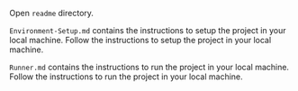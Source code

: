 Open `readme` directory.

`Environment-Setup.md` contains the instructions to setup the project in your local machine. Follow the
instructions to setup the project in your local machine.

`Runner.md` contains the instructions to run the project in your local machine. Follow the instructions to
run the project in your local machine.
